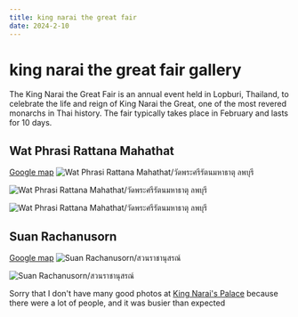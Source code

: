 ```yaml
---
title: king narai the great fair
date: 2024-2-10
---
```


# king narai the great fair gallery


The King Narai the Great Fair is an annual event held in Lopburi, Thailand, to celebrate the life and reign of King Narai the Great, one of the most revered monarchs in Thai history. The fair typically takes place in February and lasts for 10 days.

## Wat Phrasi Rattana Mahathat
[Google map](https://maps.app.goo.gl/AjNLSPVydwEJbbEC7)
![Wat Phrasi Rattana Mahathat/วัดพระศรีรัตนมหาธาตุ ลพบุรี](https://static.notmycode.dev/mac.notmycode.dev/king-narai-the-great-fair/1000003480-01.jpeg)

![Wat Phrasi Rattana Mahathat/วัดพระศรีรัตนมหาธาตุ ลพบุรี](https://static.notmycode.dev/mac.notmycode.dev/king-narai-the-great-fair/1000003482-01.jpeg) 

![Wat Phrasi Rattana Mahathat/วัดพระศรีรัตนมหาธาตุ ลพบุรี](https://static.notmycode.dev/mac.notmycode.dev/king-narai-the-great-fair/1000003488-01.jpeg) 


## Suan Rachanusorn
[Google map](https://maps.app.goo.gl/LK6r5Sq94QefdudE7)
![Suan Rachanusorn/สวนราชานุสรณ์](https://static.notmycode.dev/mac.notmycode.dev/king-narai-the-great-fair/1000003505-01.jpeg) 

![Suan Rachanusorn/สวนราชานุสรณ์](https://static.notmycode.dev/mac.notmycode.dev/king-narai-the-great-fair/1000003509-01.jpeg) 


 
Sorry that I don't have many good photos at [King Narai's Palace](https://maps.app.goo.gl/uiHXvJUdvJmRpF1V8) because there were a lot of people, and it was busier than expected
